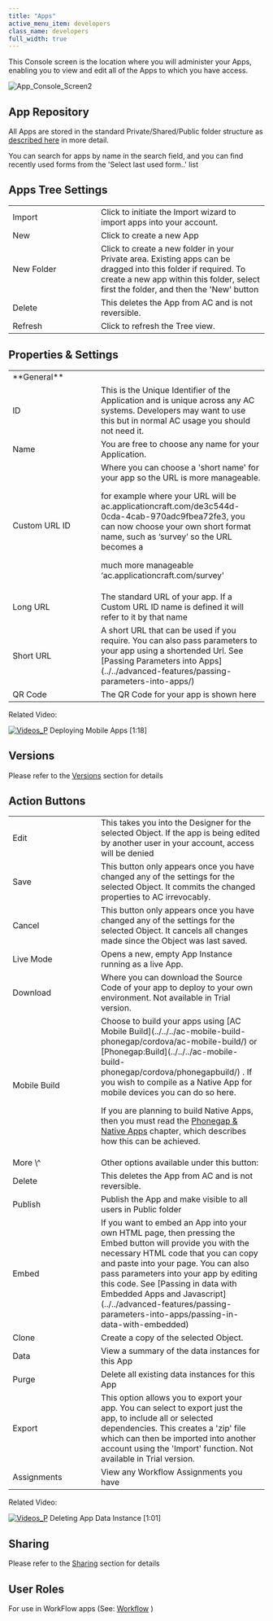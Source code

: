 ```yaml
---
title: "Apps"
active_menu_item: developers
class_name: developers
full_width: true
---
```



This Console screen is the location where you will administer your Apps, enabling you to view and edit all of the Apps to which you have access.

![App\_Console\_Screen2](/img/docs/app_console_screen2.zoom54.png)

## App Repository

All Apps are stored in the standard Private/Shared/Public folder structure as [described here](../private-shared-and-public-fol) in more detail.

You can search for apps by name in the search field, and you can find recently used forms from the 'Select last used form..' list

## Apps Tree Settings

<table>
<tr>
<td width="126">
Import

</td>
<td width="16">
</td>
<td>
Click to initiate the Import wizard to import apps into your account.

</td>
</tr>
<tr>
<td width="126">
New

</td>
<td width="16">
</td>
<td>
Click to create a new App

</td>
</tr>
<tr>
<td width="126">
New Folder

</td>
<td width="16">
</td>
<td>
Click to create a new folder in your Private area. Existing apps can be dragged into this folder if required. To create a new app within this folder, select first the folder, and then the 'New' button

</td>
</tr>
<tr>
<td width="126">
Delete

</td>
<td width="16">
</td>
<td>
This deletes the App from AC and is not reversible.

</td>
</tr>
<tr>
<td width="126">
Refresh

</td>
<td width="16">
</td>
<td>
Click to refresh the Tree view.

</td>
</tr>
</table>

## Properties & Settings

<table>
<tr>
<td width="126">
**General**

</td>
<td width="16">
</td>
<td>
</td>
</tr>
<tr>
<td width="126">
ID

</td>
<td width="16">
</td>
<td>
This is the Unique Identifier of the Application and is unique across any AC systems. Developers may want to use this but in normal AC usage you should not need it.

</td>
</tr>
<tr>
<td width="126">
Name

</td>
<td width="16">
</td>
<td>
You are free to choose any name for your Application.

</td>
</tr>
<tr>
<td width="126">
Custom URL ID

</td>
<td width="16">
</td>
<td>
Where you can choose a 'short name' for your app so the URL is more manageable.

for example where your URL will be ac.applicationcraft.com/de3c544d-0cda-4cab-970adc9fbea72fe3, you can now choose your own short format name, such as ‘survey’ so the URL becomes a

much more manageable ‘ac.applicationcraft.com/survey'

</td>
</tr>
<tr>
<td width="126">
Long URL

</td>
<td width="16">
</td>
<td>
The standard URL of your app. If a Custom URL ID name is defined it will refer to it by that name

</td>
</tr>
<tr>
<td width="126">
Short URL

</td>
<td width="16">
</td>
<td>
A short URL that can be used if you require. You can also pass parameters to your app using a shortended Url. See [Passing Parameters into Apps](../../advanced-features/passing-parameters-into-apps/)

</td>
</tr>
<tr>
<td width="126">
QR Code

</td>
<td width="16">
</td>
<td>
The QR Code for your app is shown here

</td>
</tr>
</table>

Related Video:

[![Videos\_P](/img/docs/videos_p.png)](http://www.youtube.com/v/lZ-AAMuPVNA?autoplay=1&hd=1&fs=1&showsearch=0&rel=0&) Deploying Mobile Apps [1:18]

## Versions

Please refer to the [Versions](../versions) section for details

## Action Buttons

<table>
<tr>
<td width="126">
Edit

</td>
<td width="16">
</td>
<td>
This takes you into the Designer for the selected Object. If the app is being edited by another user in your account, access will be denied

</td>
</tr>
<tr>
<td width="126">
Save

</td>
<td width="16">
</td>
<td>
This button only appears once you have changed any of the settings for the selected Object. It commits the changed properties to AC irrevocably.

</td>
</tr>
<tr>
<td width="126">
Cancel

</td>
<td width="16">
</td>
<td>
This button only appears once you have changed any of the settings for the selected Object. It cancels all changes made since the Object was last saved.

</td>
</tr>
<tr>
<td width="126">
Live Mode

</td>
<td width="16">
</td>
<td>
Opens a new, empty App Instance running as a live App.

</td>
</tr>
<tr>
<td width="126">
Download

</td>
<td width="16">
</td>
<td>
Where you can download the Source Code of your app to deploy to your own environment. Not available in Trial version.

</td>
</tr>
<tr>
<td width="126">
Mobile Build

</td>
<td width="16">
</td>
<td>
Choose to build your apps using [AC Mobile Build](../../../ac-mobile-build-phonegap/cordova/ac-mobile-build/) or [Phonegap:Build](../../../ac-mobile-build-phonegap/cordova/phonegapbuild/) . If you wish to compile as a Native App for mobile devices you can do so here.

If you are planning to build Native Apps, then you must read the [Phonegap & Native Apps](../../../ac-mobile-build-phonegap/cordova/) chapter, which describes how this can be achieved.

</td>
</tr>
<tr>
<td width="126">
More \^

</td>
<td width="16">
</td>
<td>
Other options available under this button:

</td>
</tr>
<tr>
<td width="126">
Delete

</td>
<td width="16">
</td>
<td>
This deletes the App from AC and is not reversible.

</td>
</tr>
<tr>
<td width="126">
Publish

</td>
<td width="16">
</td>
<td>
Publish the App and make visible to all users in Public folder

</td>
</tr>
<tr>
<td width="126">
Embed

</td>
<td width="16">
</td>
<td>
If you want to embed an App into your own HTML page, then pressing the Embed button will provide you with the necessary HTML code that you can copy and paste into your page. You can also pass parameters into your app by editing this code. See [Passing in data with Embedded Apps and Javascript](../../advanced-features/passing-parameters-into-apps/passing-in-data-with-embedded)

</td>
</tr>
<tr>
<td width="126">
Clone

</td>
<td width="16">
</td>
<td>
Create a copy of the selected Object.

</td>
</tr>
<tr>
<td width="126">
Data

</td>
<td width="16">
</td>
<td>
View a summary of the data instances for this App

</td>
</tr>
<tr>
<td width="126">
<a id="purge"> </a> Purge

</td>
<td width="16">
</td>
<td>
Delete all existing data instances for this App

</td>
</tr>
<tr>
<td width="126">
Export

</td>
<td width="16">
</td>
<td>
This option allows you to export your app. You can select to export just the app, to include all or selected dependencies. This creates a 'zip' file which can then be imported into another account using the 'Import' function. Not available in Trial version.

</td>
</tr>
<tr>
<td width="126">
Assignments

</td>
<td width="16">
</td>
<td>
View any Workflow Assignments you have

</td>
</tr>
</table>

Related Video:

[![Videos\_P](/img/docs/videos_p.png)](http://www.youtube.com/v/wrXV9Db7yhs?autoplay=1&hd=1&fs=1&showsearch=0&rel=0&) Deleting App Data Instance [1:01]

## Sharing

Please refer to the [Sharing](../sharing) section for details

## User Roles

For use in WorkFlow apps (See: [Workflow](../../advanced-features/workflow/) )
